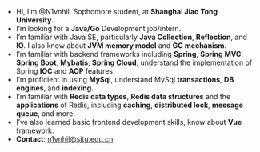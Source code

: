 - Hi, I’m @N1vnhil. Sophomore student, at **Shanghai Jiao Tong University**.
- I’m looking for a **Java/Go** Development job/intern.
- I’m familiar with Java SE, particularly **Java Collection**, **Reflection**, and **IO**. I also know about **JVM memory model** and **GC mechanism**.
- I’m familiar with backend frameworks including **Spring**, **Spring MVC**, **Spring Boot**, **Mybatis**, **Spring Cloud**, understand the implementation of Spring **IOC** and **AOP** features.
- I’m proficient in using **MySql**, understand MySql **transactions**, **DB engines**, and **indexing**.
- I’m familiar with **Redis data types**, **Redis data structures** and the **applications** of Redis, including **caching**, **distributed lock**, **message queue**, and more.
- I’ve also learned basic frontend development skills, know about **Vue** framework.
- **Contact**: n1vnhil@sjtu.edu.cn


<!---
N1vnhil/N1vnhil is a ✨ special ✨ repository because its `README.md` (this file) appears on your GitHub profile.
You can click the Preview link to take a look at your changes.
--->
